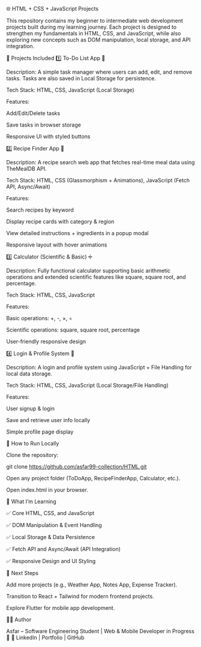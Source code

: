 🌐 HTML + CSS + JavaScript Projects

This repository contains my beginner to intermediate web development projects built during my learning journey. Each project is designed to strengthen my fundamentals in HTML, CSS, and JavaScript, while also exploring new concepts such as DOM manipulation, local storage, and API integration.

📂 Projects Included
1️⃣ To-Do List App 📝

Description: A simple task manager where users can add, edit, and remove tasks. Tasks are also saved in Local Storage for persistence.

Tech Stack: HTML, CSS, JavaScript (Local Storage)

Features:

Add/Edit/Delete tasks

Save tasks in browser storage

Responsive UI with styled buttons

2️⃣ Recipe Finder App 🍲

Description: A recipe search web app that fetches real-time meal data using TheMealDB API.

Tech Stack: HTML, CSS (Glassmorphism + Animations), JavaScript (Fetch API, Async/Await)

Features:

Search recipes by keyword

Display recipe cards with category & region

View detailed instructions + ingredients in a popup modal

Responsive layout with hover animations

3️⃣ Calculator (Scientific & Basic) ➗

Description: Fully functional calculator supporting basic arithmetic operations and extended scientific features like square, square root, and percentage.

Tech Stack: HTML, CSS, JavaScript

Features:

Basic operations: +, -, ×, ÷

Scientific operations: square, square root, percentage

User-friendly responsive design

4️⃣ Login & Profile System 🔐

Description: A login and profile system using JavaScript + File Handling for local data storage.

Tech Stack: HTML, CSS, JavaScript (Local Storage/File Handling)

Features:

User signup & login

Save and retrieve user info locally

Simple profile page display



🚀 How to Run Locally

Clone the repository:

git clone https://github.com/asfar99-collection/HTML.git


Open any project folder (ToDoApp, RecipeFinderApp, Calculator, etc.).

Open index.html in your browser.

📖 What I’m Learning

✅ Core HTML, CSS, and JavaScript

✅ DOM Manipulation & Event Handling

✅ Local Storage & Data Persistence

✅ Fetch API and Async/Await (API Integration)

✅ Responsive Design and UI Styling

🎯 Next Steps

Add more projects (e.g., Weather App, Notes App, Expense Tracker).

Transition to React + Tailwind for modern frontend projects.

Explore Flutter for mobile app development.

🧑‍💻 Author

Asfar – Software Engineering Student | Web & Mobile Developer in Progress 🚀
🔗 LinkedIn
 | Portfolio
 | GitHub
